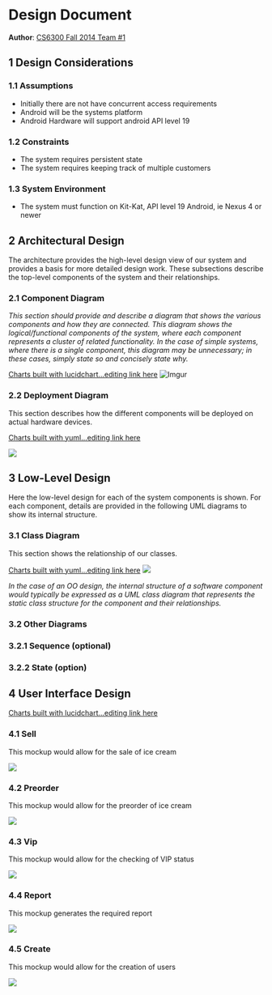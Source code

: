 # Design Document

**Author**: [CS6300 Fall 2014 Team #1](https://github.com/gt-ud-softeng/6300Fall14Team01) 

## 1 Design Considerations

### 1.1 Assumptions

  - Initially there are  not have concurrent access requirements
  - Android will be the systems platform
  - Android Hardware will support android API level 19

### 1.2 Constraints

  - The system requires persistent state
  - The system requires keeping track of multiple customers


### 1.3 System Environment

  - The system must function on Kit-Kat, API level 19 Android, ie Nexus 4 or newer
  
## 2 Architectural Design

The architecture provides the high-level design view of our system and provides a basis for more detailed design work. These subsections describe the top-level components of the system and their relationships.

### 2.1 Component Diagram

*This section should provide and describe a diagram that shows the various components and how they are connected. This diagram shows the logical/functional components of the system, where each component represents a cluster of related functionality. In the case of simple systems, where there is a single component, this diagram may be unnecessary; in these cases, simply state so and concisely state why.*

[Charts built with lucidchart...editing link here](https://www.lucidchart.com/invitations/accept/684b73b5-edbb-489c-8cc3-7c27ad836ef7)
![Imgur](http://i.imgur.com/jBjp4MD.png?1)
### 2.2 Deployment Diagram

This section describes how the different components will be deployed on actual hardware devices. 


[Charts built with yuml...editing link here](http://yuml.me/edit/7f384fe4)

![](http://yuml.me/7f384fe4)


## 3 Low-Level Design

Here the low-level design for each of the system components is shown. For each component, details are provided in the following UML diagrams to show its internal structure.

### 3.1 Class Diagram

This section shows the relationship of our classes.

[Charts built with yuml...editing link here](http://yuml.me/edit/1f150011)
![](http://yuml.me/1f150011)

*In the case of an OO design, the internal structure of a software component would typically be expressed as a UML class diagram that represents the static class structure for the component and their relationships.*

### 3.2 Other Diagrams

### 3.2.1 Sequence (optional)

### 3.2.2 State (option)

## 4 User Interface Design
[Charts built with lucidchart...editing link here](http://www.lucidchart.com/invitations/accept/52005991-2e84-40f0-af78-d7e0be970d2d)

### 4.1 Sell
This mockup would allow for the sale of ice cream

![](http://i.imgur.com/0P7eDRnl.png)

### 4.2 Preorder 
This mockup would allow for the preorder of ice cream

![](http://i.imgur.com/uDnYPtGl.png)

### 4.3 Vip 
This mockup would allow for the checking of VIP status

![](http://i.imgur.com/UVN0sLwl.png)

### 4.4 Report 
This mockup generates the required report

![](http://i.imgur.com/0vvLipPl.png)

### 4.5 Create 

This mockup would allow for the creation of users

![](http://i.imgur.com/l39y5Wkl.png)
